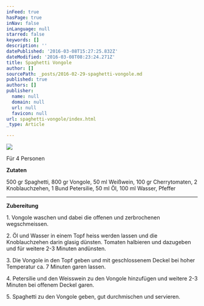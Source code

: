 ```yaml
---
inFeed: true
hasPage: true
inNav: false
inLanguage: null
starred: false
keywords: []
description: ''
datePublished: '2016-03-08T15:27:25.832Z'
dateModified: '2016-03-08T08:23:24.271Z'
title: Spaghetti Vongole
author: []
sourcePath: _posts/2016-02-29-spaghetti-vongole.md
published: true
authors: []
publisher:
  name: null
  domain: null
  url: null
  favicon: null
url: spaghetti-vongole/index.html
_type: Article

---
```

![](https://the-grid-user-content.s3-us-west-2.amazonaws.com/f1e25069-5e87-491b-805e-c111208e3b23.jpg)

Für 4 Personen

**Zutaten**

500 gr Spaghetti, 800 gr Vongole, 50 ml Weißwein, 100 gr Cherrytomaten, 2 Knoblauchzehen, 1 Bund Petersilie, 50 ml Öl, 100 ml Wasser, Pfeffer

****

**Zubereitung**

1\. Vongole waschen und dabei die offenen und zerbrochenen wegschmeissen.

2\. Öl und Wasser in einem Topf heiss werden lassen und die Knoblauchzehen darin glasig dünsten. Tomaten halbieren und dazugeben und für weitere 2-3 Minuten andünsten.

3\. Die Vongole in den Topf geben und mit geschlossenem Deckel bei hoher Temperatur ca. 7 Minuten garen lassen.

4\. Petersilie und den Weisswein zu den Vongole hinzufügen und weitere 2-3 Minuten bei offenem Deckel garen.

5\. Spaghetti zu den Vongole geben, gut durchmischen und servieren.